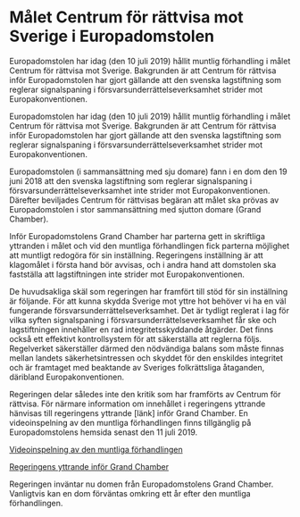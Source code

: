# Målet Centrum för rättvisa mot Sverige i Europadomstolen

Europadomstolen har idag (den 10 juli 2019) hållit muntlig förhandling i målet Centrum för rättvisa mot Sverige. Bakgrunden är att Centrum för rättvisa inför Europadomstolen har gjort gällande att den svenska lagstiftning som reglerar signalspaning i försvarsunderrättelseverksamhet strider mot Europakonventionen.

Europadomstolen har idag (den 10 juli 2019) hållit muntlig förhandling i målet Centrum för rättvisa mot Sverige. Bakgrunden är att Centrum för rättvisa inför Europadomstolen har gjort gällande att den svenska lagstiftning som reglerar signalspaning i försvarsunderrättelseverksamhet strider mot Europakonventionen.

Europadomstolen (i sammansättning med sju domare) fann i en dom den 19 juni 2018 att den svenska lagstiftning som reglerar signalspaning i försvarsunderrättelseverksamhet inte strider mot Europakonventionen. Därefter beviljades Centrum för rättvisas begäran att målet ska prövas av Europa­domstolen i stor sammansättning med sjutton domare (Grand Chamber).

Inför Europadomstolens Grand Chamber har parterna gett in skriftliga yttranden i målet och vid den muntliga förhandlingen fick parterna möjlighet att muntligt redogöra för sin inställning. Regeringens inställning är att klagomålet i första hand bör avvisas, och i andra hand att domstolen ska fastställa att lagstiftningen inte strider mot Europakonventionen.

De huvudsakliga skäl som regeringen har framfört till stöd för sin inställning är följande. För att kunna skydda Sverige mot yttre hot behöver vi ha en väl fungerande försvarsunderrättelseverksamhet. Det är tydligt reglerat i lag för vilka syften signalspaning i försvarsunderrättelse­verksamhet får ske och lagstiftningen innehåller en rad integritetsskyddande åtgärder. Det finns också ett effektivt kontrollsystem för att säkerställa att reglerna följs. Regelverket säkerställer därmed den nödvändiga balans som måste finnas mellan landets säkerhetsintressen och skyddet för den enskildes integritet och är framtaget med beaktande av Sveriges folkrättsliga åtaganden, däribland Europakonventionen.

Regeringen delar således inte den kritik som har framförts av Centrum för rättvisa. För närmare information om innehållet i regeringens yttrande hänvisas till regeringens yttrande [länk] inför Grand Chamber. En videoinspelning av den muntliga förhandlingen finns tillgänglig på Europadomstolens hemsida senast den 11 juli 2019.

[Videoinspelning av den muntliga förhandlingen](https://www.echr.coe.int/Pages/home.aspx?p=hearings&c=#n1347951547702_pointer)

[Regeringens yttrande inför Grand Chamber](/contentassets/2a27386f5a2a41ab8935bde54dee0e44/35252-08_cfr_-gc_govt_obs_190503.pdf)

Regeringen inväntar nu domen från Europadomstolens Grand Chamber. Vanligtvis kan en dom förväntas omkring ett år efter den muntliga förhandlingen.
